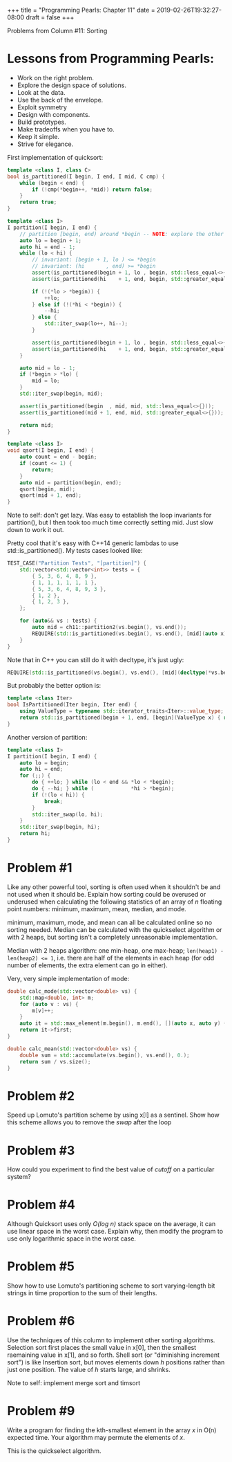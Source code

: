 +++
title = "Programming Pearls: Chapter 11"
date = 2019-02-26T19:32:27-08:00
draft = false
+++

Problems from Column #11: Sorting

# Lessons from Programming Pearls:

* Work on the right problem.
* Explore the design space of solutions.
* Look at the data.
* Use the back of the envelope.
* Exploit symmetry
* Design with components.
* Build prototypes.
* Make tradeoffs when you have to.
* Keep it simple.
* Strive for elegance.

First implementation of quicksort:

``` cpp
template <class I, class C>
bool is_partitioned(I begin, I end, I mid, C cmp) {
    while (begin < end) {
        if (!cmp(*begin++, *mid)) return false;
    }
    return true;
}

template <class I>
I partition(I begin, I end) {
    // partition [begin, end) around *begin -- NOTE: explore the other partition strategies
    auto lo = begin + 1;
    auto hi = end - 1;
    while (lo < hi) {
        // invariant: [begin + 1, lo ) <= *begin
        // invariant: (hi       , end) >= *begin
        assert(is_partitioned(begin + 1, lo , begin, std::less_equal<>{}));
        assert(is_partitioned(hi    + 1, end, begin, std::greater_equal<>{}));

        if (!(*lo > *begin)) {
            ++lo;
        } else if (!(*hi < *begin)) {
            --hi;
        } else {
            std::iter_swap(lo++, hi--);
        }

        assert(is_partitioned(begin + 1, lo , begin, std::less_equal<>{}));
        assert(is_partitioned(hi    + 1, end, begin, std::greater_equal<>{}));
    }

    auto mid = lo - 1;
    if (*begin > *lo) {
        mid = lo;
    }
    std::iter_swap(begin, mid);

    assert(is_partitioned(begin  , mid, mid, std::less_equal<>{}));
    assert(is_partitioned(mid + 1, end, mid, std::greater_equal<>{}));

    return mid;
}

template <class I>
void qsort(I begin, I end) {
    auto count = end - begin;
    if (count <= 1) {
        return;
    }
    auto mid = partition(begin, end);
    qsort(begin, mid);
    qsort(mid + 1, end);
}
```

Note to self: don't get lazy. Was easy to establish the loop invariants for partition(), but I then took too much time correctly setting mid. Just slow down to work it out.

Pretty cool that it's easy with C++14 generic lambdas to use std::is_partitioned(). My tests cases looked like:

``` cpp
TEST_CASE("Partition Tests", "[partition]") {
    std::vector<std::vector<int>> tests = {
        { 5, 3, 6, 4, 8, 9 },
        { 1, 1, 1, 1, 1, 1 },
        { 5, 3, 6, 4, 8, 9, 3 },
        { 1, 2 },
        { 1, 2, 3 },
    };

    for (auto&& vs : tests) {
        auto mid = ch11::partition2(vs.begin(), vs.end());
        REQUIRE(std::is_partitioned(vs.begin(), vs.end(), [mid](auto x) { return x < *mid; }) == true);
    }
}
```

Note that in C++ you can still do it with decltype, it's just ugly:
``` cpp
REQUIRE(std::is_partitioned(vs.begin(), vs.end(), [mid](decltype(*vs.begin()) x) { return x < *mid; }) == true);
```

But probably the better option is:

``` cpp
template <class Iter>
bool IsPartitioned(Iter begin, Iter end) {
    using ValueType = typename std::iterator_traits<Iter>::value_type;
    return std::is_partitioned(begin + 1, end, [begin](ValueType x) { return x < *begin; });
}
```

Another version of partition:

``` cpp
template <class I>
I partition(I begin, I end) {
    auto lo = begin;
    auto hi = end;
    for (;;) {
        do { ++lo; } while (lo < end && *lo < *begin);
        do { --hi; } while (            *hi > *begin);
        if (!(lo < hi)) {
            break;
        }
        std::iter_swap(lo, hi);
    }
    std::iter_swap(begin, hi);
    return hi;
}
```

# Problem #1

Like any other powerful tool, sorting is often used when it shouldn't be and not used when it should be. Explain how sorting could be overused or underused when calculating the following statistics of an array of *n* floating point numbers: minimum, maximum, mean, median, and mode.

minimum, maximum, mode, and mean can all be calculated online so no sorting needed. Median can be calculated with the quickselect algorithm or with 2 heaps, but sorting isn't a completely unreasonable implementation.

Median with 2 heaps algorithm: one min-heap, one max-heap; `len(heap1) - len(heap2) <= 1`, i.e. there are half of the elements in each heap (for odd number of elements, the extra element can go in either).

Very, very simple implementation of mode:
``` cpp
double calc_mode(std::vector<double> vs) {
    std::map<double, int> m;
    for (auto v : vs) {
        m[v]++;
    }
    auto it = std::max_element(m.begin(), m.end(), [](auto x, auto y) { return x.second < y.second; });
    return it->first;
}
```

``` cpp
double calc_mean(std::vector<double> vs) {
    double sum = std::accumulate(vs.begin(), vs.end(), 0.);
    return sum / vs.size();
}
```

# Problem #2

Speed up Lomuto's partition scheme by using x[l] as a sentinel. Show how this scheme allows you to remove the *swap* after the loop

# Problem #3

How could you experiment to find the best value of *cutoff* on a particular system?

# Problem #4

Although Quicksort uses only *O(log n)* stack space on the average, it can use linear space in the worst case. Explain why, then modify the program to use only logarithmic space in the worst case.

# Problem #5

Show how to use Lomuto's partitioning scheme to sort varying-length bit strings in time proportion to the sum of their lengths.

# Problem #6

Use the techniques of this column to implement other sorting algorithms. Selection sort first places the small value in x[0], then the smallest raemaining value in x[1], and so forth. Shell sort (or "diminishing increment sort") is like Insertion sort, but moves elements down *h* positions rather than just one position. The value of *h* starts large, and shrinks.

Note to self: implement merge sort and timsort

# Problem #9

Write a program for finding the kth-smallest element in the array *x* in O(n) expected time. Your algorithm may permute the elements of *x*.

This is the quickselect algorithm.


